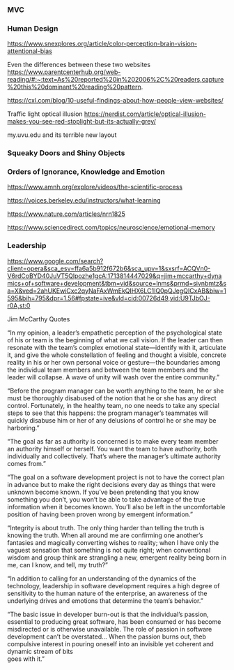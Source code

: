 ### MVC

### Human Design

https://www.snexplores.org/article/color-perception-brain-vision-attentional-bias

Even the differences between these two websites
https://www.parentcenterhub.org/web-reading/#:~:text=As%20reported%20in%202006%2C%20readers,capture%20this%20dominant%20reading%20pattern.

https://cxl.com/blog/10-useful-findings-about-how-people-view-websites/

Traffic light optical illusion
https://nerdist.com/article/optical-illusion-makes-you-see-red-stoplight-but-its-actually-grey/

my.uvu.edu and its terrible new layout

### Squeaky Doors and Shiny Objects
### Orders of Ignorance, Knowledge and Emotion

https://www.amnh.org/explore/videos/the-scientific-process

https://voices.berkeley.edu/instructors/what-learning

https://www.nature.com/articles/nrn1825

https://www.sciencedirect.com/topics/neuroscience/emotional-memory
### Leadership

https://www.google.com/search?client=opera&sca_esv=ffa6a5b912f672b6&sca_upv=1&sxsrf=ACQVn0-V6rdCoBYD40JuVT5Qlpozhe1gcA:1713814447029&q=jim+mccarthy+dynamics+of+software+development&tbm=vid&source=lnms&prmd=sivnbmtz&sa=X&ved=2ahUKEwiCxc2qyNaFAxWmEkQIHX6LC1IQ0pQJegQICxAB&biw=1595&bih=795&dpr=1.56#fpstate=ive&vld=cid:00726d49,vid:U9TJbOJ-r0A,st:0

Jim McCarthy Quotes

“In my opinion, a leader’s empathetic perception of the psychological state of his or team is the beginning of what we call vision. If the leader can then resonate with the team’s complex emotional state—identify with it, articulate it, and give the whole constellation of feeling and thought a visible, concrete reality in his or her own personal voice or gesture—the boundaries among the individual team members and between the team members and the leader will collapse. A wave of unity will wash over the entire community.”

“Before the program manager can be worth anything to the team, he or she must be thoroughly disabused of the notion that he or she has any direct control. Fortunately, in the healthy team, no one needs to take any special steps to see that this happens: the program manager’s teammates will quickly disabuse him or her of any delusions of control he or she may be harboring.”

“The goal as far as authority is concerned is to make every team member an authority himself or herself. You want the team to have authority, both individually and collectively. That’s where the manager’s ultimate authority comes from.”

“The goal on a software development project is not to have the correct plan in advance but to make the right decisions every day as things that were unknown become known. If you’ve been pretending that you know something you don’t, you won’t be able to take advantage of the true information when it becomes known. You’ll also be left in the uncomfortable position of having been proven wrong by emergent information.”

“Integrity is about truth. The only thing harder than telling the truth is knowing the truth. When all around me are confirming one another’s fantasies and magically converting wishes to reality; when I have only the vaguest sensation that something is not quite right; when conventional wisdom and group think are strangling a new, emergent reality being born in me, can I know, and tell, my truth?”

“In addition to calling for an understanding of the dynamics of the technology, leadership in software development requires a high degree of sensitivity to the human nature of the enterprise, an awareness of the underlying drives and emotions that determine the team’s behavior.”

“The basic issue in developer burn-out is that the individual’s passion, essential to producing great software, has been consumed or has become misdirected or is otherwise unavailable. The role of passion in software development can’t be overstated... When the passion burns out, theb compulsive interest in pouring oneself into an invisible yet coherent and dynamic stream of bits  
goes with it.”
